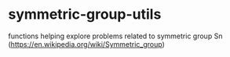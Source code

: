 # symmetric-group-utils
functions helping explore problems related to symmetric group Sn  (https://en.wikipedia.org/wiki/Symmetric_group)
